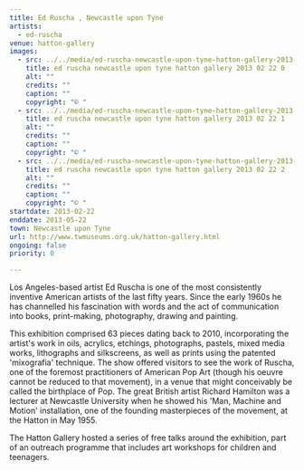 ```yaml
---
title: Ed Ruscha , Newcastle upon Tyne
artists:
  - ed-ruscha
venue: hatton-gallery
images:
  - src: ../../media/ed-ruscha-newcastle-upon-tyne-hatton-gallery-2013-02-22-0.webp
    title: ed ruscha newcastle upon tyne hatton gallery 2013 02 22 0
    alt: ""
    credits: ""
    caption: ""
    copyright: "© "
  - src: ../../media/ed-ruscha-newcastle-upon-tyne-hatton-gallery-2013-02-22-1.webp
    title: ed ruscha newcastle upon tyne hatton gallery 2013 02 22 1
    alt: ""
    credits: ""
    caption: ""
    copyright: "© "
  - src: ../../media/ed-ruscha-newcastle-upon-tyne-hatton-gallery-2013-02-22-2.webp
    title: ed ruscha newcastle upon tyne hatton gallery 2013 02 22 2
    alt: ""
    credits: ""
    caption: ""
    copyright: "© "
startdate: 2013-02-22
enddate: 2013-05-22
town: Newcastle upon Tyne
url: http://www.twmuseums.org.uk/hatton-gallery.html
ongoing: false
priority: 0

---
```


Los Angeles-based artist Ed Ruscha is one of the most consistently inventive American artists of the last fifty years. Since the early 1960s he has channelled his fascination with words and the act of communication into books, print-making, photography, drawing and painting.

This exhibition comprised 63 pieces dating back to 2010, incorporating the artist's work in oils, acrylics, etchings, photographs, pastels, mixed media works, lithographs and silkscreens, as well as prints using the patented 'mixografia' technique. The show offered visitors to see the work of Ruscha, one of the foremost practitioners of American Pop Art (though his oeuvre cannot be reduced to that movement), in a venue that might conceivably be called the birthplace of Pop. The great British artist Richard Hamilton was a lecturer at Newcastle University when he showed his 'Man, Machine and Motion' installation, one of the founding masterpieces of the movement, at the Hatton in May 1955.

The Hatton Gallery hosted a series of free talks around the exhibition, part of an outreach programme that includes art workshops for children and teenagers.